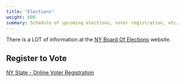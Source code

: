 ```yaml
---
title: "Elections"
weight: 600
summary: Schedule of upcoming elections, voter registration, etc.
---
```


There is a LOT of information at the [NY Board Of Elections](https://www.elections.ny.gov/) website.

## Register to Vote

[NY State - Online Voter Registration](https://www.ny.gov/services/register-vote)
